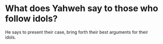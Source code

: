 # What does Yahweh say to those who follow idols?

He says to present their case, bring forth their best arguments for their idols.
